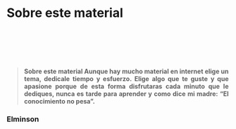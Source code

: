# Sobre este material
<br><br><br><br>
<div style=" text-align: justify; size: 18px;" markdown="0">

#### <blockquote class='notice'><p><strong>Sobre este material</strong> Aunque hay mucho material en internet elige un tema, dedicale tiempo y esfuerzo. Elige algo que te guste y que apasione porque de esta forma disfrutaras cada minuto que le dediques, nunca es tarde para aprender y como dice mi madre: “El conocimiento no pesa”.</p></blockquote>

### **Elminson**

</div>